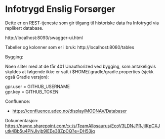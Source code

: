 # Infotrygd Enslig Forsørger

Dette er en REST-tjeneste som gir tilgang til historiske data fra Infotrygd
via replikert database.

http://localhost:8093/swagger-ui.html

Tabeller og kolonner som er i bruk: http://localhost:8080/tables 

Bygging:

Noen sliter med at de får 401 Unauthorized ved bygging, som antakeligvis skyldes at følgende ikke er satt i $HOME/.gradle/gradle.properties (sjekk også Gradle versjon):

gpr.user = GITHUB_USERNAME</br>
gpr.key = GITHUB_TOKEN

Confluence:
- https://confluence.adeo.no/display/MODNAV/Databaser

Dokumentasjon:
https://navno.sharepoint.com/:x:/s/TeamAllosaurus/EcoV3LDNJPRJjlKpCXJutk4Bb5u4PNJIvjb9IEEe38ZpCQ?e=DH53jq


